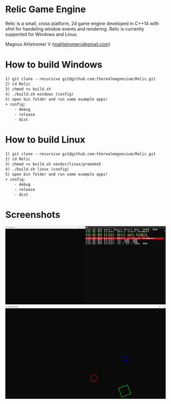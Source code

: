 # Relic Game Engine
Relic is a small, cross platform, 2d game engine developed in C++14 with sfml for handeling window events and rendering.
Relic is currently supported for Windows and Linux.

Magnus Ahlstromer V (mahlstromerv@gmail.com)

# How to build Windows
    1) git clone --recursive git@github.com:therealmagnesium/Relic.git
    2) cd Relic
    3) chmod +x build.sh
    4) ./build.sh windows (config)
    5) open bin folder and run some example apps!
    + config:
        - debug
        - release
        - dist

# How to build Linux
    1) git clone --recursive git@github.com:therealmagnesium/Relic.git
    2) cd Relic
    3) chmod +x build.sh vendor/linux/premake5
    4) ./build.sh linux (config)
    5) open bin folder and run some example apps!
    + config:
        - debug
        - release
        - dist

# Screenshots
![BasicRelicApp](screenshots/BasicRelicApp.png)
![PlayableRelicApp](screenshots/PlayableRelicApp.png)

